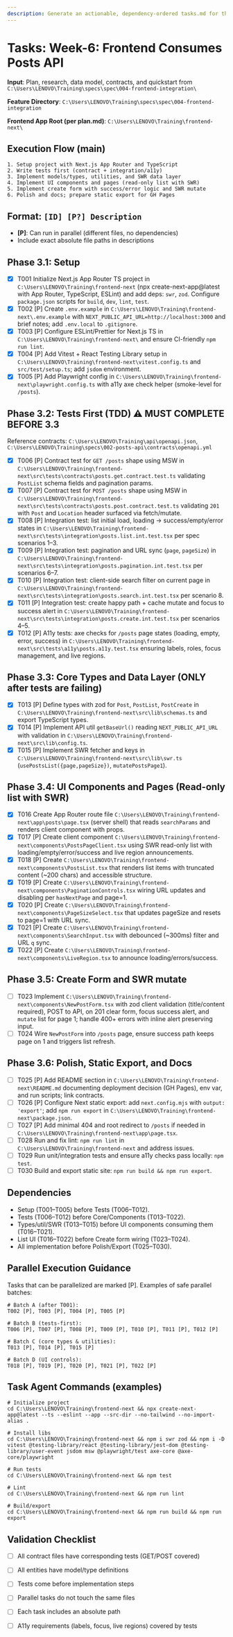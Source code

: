 ```yaml
---
description: Generate an actionable, dependency-ordered tasks.md for the feature based on available design artifacts.
---
```


# Tasks: Week-6: Frontend Consumes Posts API

**Input**: Plan, research, data model, contracts, and quickstart from `C:\Users\LENOVO\Training\specs\spec\004-frontend-integration\`

**Feature Directory**: `C:\Users\LENOVO\Training\specs\spec\004-frontend-integration`

**Frontend App Root (per plan.md)**: `C:\Users\LENOVO\Training\frontend-next\`

## Execution Flow (main)
```
1. Setup project with Next.js App Router and TypeScript
2. Write tests first (contract + integration/a11y)
3. Implement models/types, utilities, and SWR data layer
4. Implement UI components and pages (read-only list with SWR)
5. Implement create form with success/error logic and SWR mutate
6. Polish and docs; prepare static export for GH Pages
```

## Format: `[ID] [P?] Description`
- **[P]**: Can run in parallel (different files, no dependencies)
- Include exact absolute file paths in descriptions

## Phase 3.1: Setup
- [X] T001 Initialize Next.js App Router TS project in `C:\Users\LENOVO\Training\frontend-next` (npx create-next-app@latest with App Router, TypeScript, ESLint) and add deps: `swr`, `zod`. Configure `package.json` scripts for `build`, `dev`, `lint`, `test`.
- [X] T002 [P] Create `.env.example` in `C:\Users\LENOVO\Training\frontend-next\.env.example` with `NEXT_PUBLIC_API_URL=http://localhost:3000` and brief notes; add `.env.local` to `.gitignore`.
- [X] T003 [P] Configure ESLint/Prettier for Next.js TS in `C:\Users\LENOVO\Training\frontend-next\` and ensure CI-friendly `npm run lint`.
- [X] T004 [P] Add Vitest + React Testing Library setup in `C:\Users\LENOVO\Training\frontend-next\vitest.config.ts` and `src/test/setup.ts`; add `jsdom` environment.
- [X] T005 [P] Add Playwright config in `C:\Users\LENOVO\Training\frontend-next\playwright.config.ts` with a11y axe check helper (smoke-level for `/posts`).

## Phase 3.2: Tests First (TDD) ⚠️ MUST COMPLETE BEFORE 3.3
Reference contracts: `C:\Users\LENOVO\Training\api\openapi.json`, `C:\Users\LENOVO\Training\specs\002-posts-api\contracts\openapi.yml`

- [X] T006 [P] Contract test for `GET /posts` shape using MSW in `C:\Users\LENOVO\Training\frontend-next\src\tests\contracts\posts.get.contract.test.ts` validating `PostList` schema fields and pagination params.
- [X] T007 [P] Contract test for `POST /posts` shape using MSW in `C:\Users\LENOVO\Training\frontend-next\src\tests\contracts\posts.post.contract.test.ts` validating `201` with `Post` and `Location` header surfaced via fetch/mutate.
- [X] T008 [P] Integration test: list initial load, loading → success/empty/error states in `C:\Users\LENOVO\Training\frontend-next\src\tests\integration\posts.list.int.test.tsx` per spec scenarios 1–3.
- [X] T009 [P] Integration test: pagination and URL sync (`page`, `pageSize`) in `C:\Users\LENOVO\Training\frontend-next\src\tests\integration\posts.pagination.int.test.tsx` per scenarios 6–7.
- [X] T010 [P] Integration test: client-side search filter on current page in `C:\Users\LENOVO\Training\frontend-next\src\tests\integration\posts.search.int.test.tsx` per scenario 8.
- [X] T011 [P] Integration test: create happy path + cache mutate and focus to success alert in `C:\Users\LENOVO\Training\frontend-next\src\tests\integration\posts.create.int.test.tsx` per scenarios 4–5.
- [X] T012 [P] A11y tests: axe checks for `/posts` page states (loading, empty, error, success) in `C:\Users\LENOVO\Training\frontend-next\src\tests\a11y\posts.a11y.test.tsx` ensuring labels, roles, focus management, and live regions.

## Phase 3.3: Core Types and Data Layer (ONLY after tests are failing)
- [X] T013 [P] Define types with zod for `Post`, `PostList`, `PostCreate` in `C:\Users\LENOVO\Training\frontend-next\src\lib\schemas.ts` and export TypeScript types.
- [X] T014 [P] Implement API util `getBaseUrl()` reading `NEXT_PUBLIC_API_URL` with validation in `C:\Users\LENOVO\Training\frontend-next\src\lib\config.ts`.
- [X] T015 [P] Implement SWR fetcher and keys in `C:\Users\LENOVO\Training\frontend-next\src\lib\swr.ts` (`usePostsList({page,pageSize})`, `mutatePostsPage1`).

## Phase 3.4: UI Components and Pages (Read-only list with SWR)
- [X] T016 Create App Router route file `C:\Users\LENOVO\Training\frontend-next\app\posts\page.tsx` (server shell) that reads `searchParams` and renders client component with props.
- [X] T017 [P] Create client component `C:\Users\LENOVO\Training\frontend-next\components\PostsPageClient.tsx` using SWR read-only list with loading/empty/error/success and live region announcements.
- [X] T018 [P] Create `C:\Users\LENOVO\Training\frontend-next\components\PostsList.tsx` that renders list items with truncated content (~200 chars) and accessible structure.
- [X] T019 [P] Create `C:\Users\LENOVO\Training\frontend-next\components\PaginationControls.tsx` wiring URL updates and disabling per `hasNextPage` and page=1.
- [X] T020 [P] Create `C:\Users\LENOVO\Training\frontend-next\components\PageSizeSelect.tsx` that updates pageSize and resets to page=1 with URL sync.
- [X] T021 [P] Create `C:\Users\LENOVO\Training\frontend-next\components\SearchInput.tsx` with debounced (~300ms) filter and URL `q` sync.
- [X] T022 [P] Create `C:\Users\LENOVO\Training\frontend-next\components\LiveRegion.tsx` to announce loading/errors/success.

## Phase 3.5: Create Form and SWR mutate
- [ ] T023 Implement `C:\Users\LENOVO\Training\frontend-next\components\NewPostForm.tsx` with zod client validation (title/content required), POST to API, on 201 clear form, focus success alert, and `mutate` list for page 1; handle 400+ errors with inline alert preserving input.
- [ ] T024 Wire `NewPostForm` into `/posts` page, ensure success path keeps page on 1 and triggers list refresh.

## Phase 3.6: Polish, Static Export, and Docs
- [ ] T025 [P] Add README section in `C:\Users\LENOVO\Training\frontend-next\README.md` documenting deployment decision (GH Pages), env var, and run scripts; link contracts.
- [ ] T026 [P] Configure Next static export: add `next.config.mjs` with `output: 'export'`; add `npm run export` in `C:\Users\LENOVO\Training\frontend-next\package.json`.
- [ ] T027 [P] Add minimal 404 and root redirect to `/posts` if needed in `C:\Users\LENOVO\Training\frontend-next\app\page.tsx`.
- [ ] T028 Run and fix lint: `npm run lint` in `C:\Users\LENOVO\Training\frontend-next` and address issues.
- [ ] T029 Run unit/integration tests and ensure a11y checks pass locally: `npm test`.
- [ ] T030 Build and export static site: `npm run build && npm run export`.

## Dependencies
- Setup (T001–T005) before Tests (T006–T012).
- Tests (T006–T012) before Core/Components (T013–T022).
- Types/util/SWR (T013–T015) before UI components consuming them (T016–T021).
- List UI (T016–T022) before Create form wiring (T023–T024).
- All implementation before Polish/Export (T025–T030).

## Parallel Execution Guidance
Tasks that can be parallelized are marked [P]. Examples of safe parallel batches:

```
# Batch A (after T001):
T002 [P], T003 [P], T004 [P], T005 [P]

# Batch B (tests-first):
T006 [P], T007 [P], T008 [P], T009 [P], T010 [P], T011 [P], T012 [P]

# Batch C (core types & utilities):
T013 [P], T014 [P], T015 [P]

# Batch D (UI controls):
T018 [P], T019 [P], T020 [P], T021 [P], T022 [P]
```

## Task Agent Commands (examples)
```
# Initialize project
cd C:\Users\LENOVO\Training\frontend-next && npx create-next-app@latest --ts --eslint --app --src-dir --no-tailwind --no-import-alias .

# Install libs
cd C:\Users\LENOVO\Training\frontend-next && npm i swr zod && npm i -D vitest @testing-library/react @testing-library/jest-dom @testing-library/user-event jsdom msw @playwright/test axe-core @axe-core/playwright

# Run tests
cd C:\Users\LENOVO\Training\frontend-next && npm test

# Lint
cd C:\Users\LENOVO\Training\frontend-next && npm run lint

# Build/export
cd C:\Users\LENOVO\Training\frontend-next && npm run build && npm run export
```

## Validation Checklist
- [ ] All contract files have corresponding tests (GET/POST covered)
- [ ] All entities have model/type definitions
- [ ] Tests come before implementation steps
- [ ] Parallel tasks do not touch the same files
- [ ] Each task includes an absolute path
- [ ] A11y requirements (labels, focus, live regions) covered by tests



